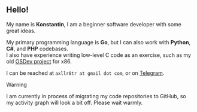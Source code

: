 ## Hello!
My name is **Konstantin**, I am a beginner software developer with some great ideas.

My primary programming language is **Go**, but I can also work with **Python**, **C\#**, and **PHP** codebases.  
I also have experience writing low-level C code as an exercise, such as my old [OSDev project](https://github.com/axllr8tr/osdev) for x86.

I can be reached at `axllr8tr at gmail dot com`, or on [Telegram](https://t.me/axllr8tr).

> [!WARNING]
> I am currently in process of migrating my code repositories to GitHub, so my activity graph will look a bit off. Please wait warmly.
<!--
**axllr8tr/axllr8tr** is a ✨ _special_ ✨ repository because its `README.md` (this file) appears on your GitHub profile.

Here are some ideas to get you started:

- 🔭 I’m currently working on ...
- 🌱 I’m currently learning ...
- 👯 I’m looking to collaborate on ...
- 🤔 I’m looking for help with ...
- 💬 Ask me about ...
- 📫 How to reach me: ...
- 😄 Pronouns: ...
- ⚡ Fun fact: ...
-->
